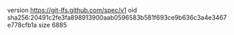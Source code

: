 version https://git-lfs.github.com/spec/v1
oid sha256:20491c2fe3fa898913900aab0596583b581f693ce9b636c3a4e3467e778cfb1a
size 6885
